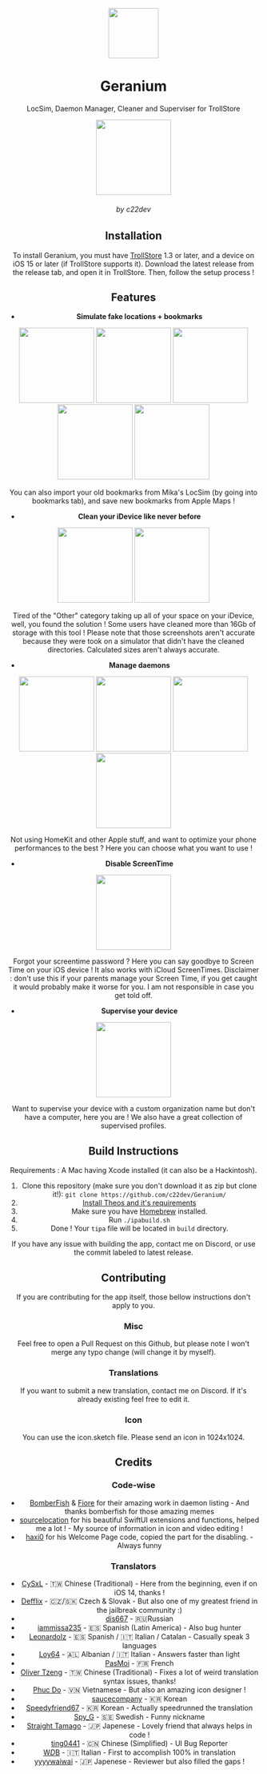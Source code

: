 <center>
  


<div align="center">
   <p>
      <img src="https://github.com/c22dev/Geranium/assets/102235607/0feaa3eb-2c27-4cc0-9fa8-704db9f0a40f" width=100px>
   </p>
   <h1> Geranium </h1>
      <p>LocSim, Daemon Manager, Cleaner and Superviser for TrollStore</p>
      <img src="https://github.com/c22dev/Geranium/assets/102235607/ea95158f-1101-496b-b868-c3901db97543" width=150px>
</div>

<h6 align="center"> by c22dev </h6>

## Installation
To install Geranium, you must have [TrollStore](https://github.com/opa334/TrollStore) 1.3 or later, and a device on iOS 15 or later (if TrollStore supports it). Download the latest release from the release tab, and open it in TrollStore. Then, follow the setup process !

## Features
- **Simulate fake locations + bookmarks**
<img src="https://github.com/c22dev/Geranium/assets/102235607/a42ace92-028f-482f-9a66-6c4295a7fcba" width=150px>
<img src="https://github.com/c22dev/Geranium/assets/102235607/c45d3553-1c5b-418b-b836-69d47330d489" width=150px>
<img src="https://github.com/c22dev/Geranium/assets/102235607/bcd7f1bf-e684-4eee-964e-449aeae7f5fa" width=150px>
<img src="https://github.com/c22dev/Geranium/assets/102235607/35a8c0c9-50cd-484b-bfd4-0290c0c50714" width=150px>
<img src="https://github.com/c22dev/Geranium/assets/102235607/557b7da6-a181-4b2f-80a1-3e84f79b144f" width=150px>



You can also import your old bookmarks from Mika's LocSim (by going into bookmarks tab), and save new bookmarks from Apple Maps !

- **Clean your iDevice like never before**

<img src="https://github.com/c22dev/Geranium/assets/102235607/dc1d1818-8248-4c7a-95d7-615b00f280a4" width=150px>
<img src="https://github.com/c22dev/Geranium/assets/102235607/a187c43b-38fd-4a91-a7b2-194de9bab67a" width=150px>

Tired of the "Other" category taking up all of your space on your iDevice, well, you found the solution ! Some users have cleaned more than 16Gb of storage with this tool !
Please note that those screenshots aren't accurate because they were took on a simulator that didn't have the cleaned directories. Calculated sizes aren't always accurate.


- **Manage daemons**

<img src="https://github.com/c22dev/Geranium/assets/102235607/977b1592-be87-42b1-84ad-5a9f6408279c" width=150px>
<img src="https://github.com/c22dev/Geranium/assets/102235607/6ad3858d-36fc-415d-bae7-8624e19d178d" width=150px>
<img src="https://github.com/c22dev/Geranium/assets/102235607/fd79e6cf-cc8b-44bc-8b7b-d88c2718d775" width=150px>
<img src="https://github.com/c22dev/Geranium/assets/102235607/408fcfcb-8abd-4d1c-bedc-01e1a8051127" width=150px>


Not using HomeKit and other Apple stuff, and want to optimize your phone performances to the best ? Here you can choose what you want to use !

- **Disable ScreenTime**
<img src="https://github.com/c22dev/Geranium/assets/102235607/d6aeb889-6d32-4923-a8ff-c43db7b37fbb" width=150px>

Forgot your screentime password ? Here you can say goodbye to Screen Time on your iOS device ! It also works with iCloud ScreenTimes. 
Disclaimer : don't use this if your parents manage your Screen Time, if you get caught it would probably make it worse for you. I am not responsible in case you get told off.

- **Supervise your device**
<img src="https://github.com/c22dev/Geranium/assets/102235607/415e4de8-b701-4046-914f-38c44671f8da" width=150px>

Want to supervise your device with a custom organization name but don't have a computer, here you are ! We also have a great collection of supervised profiles.
## Build Instructions
Requirements : A Mac having Xcode installed (it can also be a Hackintosh).
1. Clone this repository (make sure you don't download it as zip but clone it!):
   ```git clone https://github.com/c22dev/Geranium/```
2. [Install Theos and it's requirements](https://theos.dev/docs/installation-macos)
3. Make sure you have [Homebrew](https://brew.sh) installed.
4. Run ```./ipabuild.sh```
5. Done ! Your `tipa` file will be located in `build` directory.

If you have any issue with building the app, contact me on Discord, or use the commit labeled to latest release.

## Contributing
If you are contributing for the app itself, those bellow instructions don't apply to you.
### Misc
Feel free to open a Pull Request on this Github, but please note I won't merge any typo change (will change it by myself).
### Translations
If you want to submit a new translation, contact me on Discord.
If it's already existing feel free to edit it.
### Icon
You can use the icon.sketch file. Please send an icon in 1024x1024.

## Credits
### Code-wise
- [BomberFish](https://github.com/bomberfish) & [Fiore](https://github.com/donato-fiore) for their amazing work in daemon listing - And thanks bomberfish for those amazing memes
- [sourcelocation](https://github.com/sourcelocation) for his beautiful SwiftUI extensions and functions, helped me a lot ! - My source of information in icon and video editing !
- [haxi0](https://github.com/haxi0) for his Welcome Page code, copied the part for the disabling. - Always funny
### Translators
- [CySxL](https://twitter.com/CySxL) - 🇹🇼 Chinese (Traditional) - Here from the beginning, even if on iOS 14, thanks !
- [Defflix](https://twitter.com/Defflix19) - 🇨🇿/🇸🇰 Czech & Slovak - But also one of my greatest friend in the jailbreak community :)
- [dis667](https://twitter.com/dis667_ilya) - 🇷🇺Russian
- [iammissa235](https://twitter.com/Missauios) - 🇪🇸 Spanish (Latin America) - Also bug hunter
- [LeonardoIz](https://twitter.com/leonardoizzo_) - 🇪🇸 Spanish / 🇮🇹 Italian / Catalan - Casually speak 3 languages
- [Loy64](https://twitter.com/loy64_) - 🇦🇱 Albanian / 🇮🇹 Italian - Answers faster than light
- [PasMoi](https://cclerc.ch/pasmoi.html) - 🇫🇷 French
- [Oliver Tzeng](https://github.com/olivertzeng) - 🇹🇼 Chinese (Traditional) - Fixes a lot of weird translation syntax issues, thanks!
- [Phuc Do](https://twitter.com/dobabaophuc) - 🇻🇳 Vietnamese - But also an amazing icon designer !
- [saucecompany](https://twitter.com/speedyfriend67) - 🇰🇷 Korean
- [Speedyfriend67](https://twitter.com/speedyfriend67) - 🇰🇷 Korean - Actually speedrunned the translation
- [Spy_G](https://twitter.com/spy_g_) - 🇸🇪 Swedish - Funny nickname
- [Straight Tamago](https://twitter.com/straight_tamago) - 🇯🇵 Japenese - Lovely friend that always helps in code !
- [ting0441](https://twitter.com/Ting2021) - 🇨🇳 Chinese (Simplified) - UI Bug Reporter
- [W$D$B](https://twitter.com/Alz971) - 🇮🇹 Italian - First to accomplish 100% in translation
- [yyyywaiwai](https://twitter.com/yyyyyy_public) - 🇯🇵 Japenese - Reviewer but also filled the gaps !
